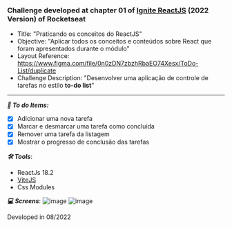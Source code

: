 ### Challenge developed at chapter 01 of [Ignite ReactJS](https://www.rocketseat.com.br/ignite) (2022 Version) of Rocketseat

 - Title: "Praticando os conceitos do ReactJS"
 - Objective: "Aplicar todos os conceitos e conteúdos sobre React que foram apresentados durante o módulo"
 - Layout Reference: https://www.figma.com/file/0n0zDN7zbzhRbaEO74Xesx/ToDo-List/duplicate
 - Challenge Description: "Desenvolver uma aplicação de controle de tarefas no estilo **to-do list**"
----

***:checkered_flag: To do Items:***
 - [x] Adicionar uma nova tarefa
 - [x] Marcar e desmarcar uma tarefa como concluída
 - [x] Remover uma tarefa da listagem
 - [x] Mostrar o progresso de conclusão das tarefas

***🛠 Tools***:
 - ReactJs 18.2
 - [ViteJS](https://vitejs.dev/)
 - Css Modules

***:computer: Screens***:
![image](https://user-images.githubusercontent.com/45896324/184504659-80a70dba-15c8-4bd3-97a9-4b3c6d6c3018.png)
![image](https://user-images.githubusercontent.com/45896324/184504694-702b0e94-03df-4761-8246-03afc9aac217.png)


Developed in 08/2022
